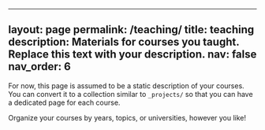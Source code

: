 
---
layout: page
permalink: /teaching/
title: teaching
description: Materials for courses you taught. Replace this text with your description.
nav: false
nav_order: 6
---


For now, this page is assumed to be a static description of your courses. You can convert it to a collection similar to `_projects/` so that you can have a dedicated page for each course.

Organize your courses by years, topics, or universities, however you like!
